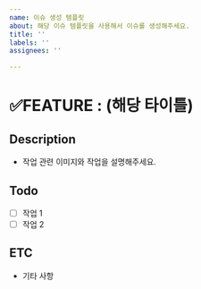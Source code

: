 ```yaml
---
name: 이슈 생성 템플릿
about: 해당 이슈 템플릿을 사용해서 이슈를 생성해주세요.
title: ''
labels: ''
assignees: ''

---
```


# ✅FEATURE : (해당 타이틀)
## Description
* 작업 관련 이미지와 작업을 설명해주세요.

## Todo
- [ ] 작업 1
- [ ] 작업 2

## ETC
* 기타 사항
